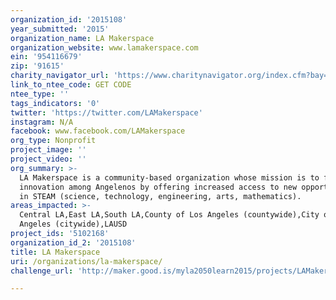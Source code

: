 ```yaml
---
organization_id: '2015108'
year_submitted: '2015'
organization_name: LA Makerspace
organization_website: www.lamakerspace.com
ein: '954116679'
zip: '91615'
charity_navigator_url: 'https://www.charitynavigator.org/index.cfm?bay=search.profile&ein=954116679'
link_to_ntee_code: GET CODE
ntee_type: ''
tags_indicators: '0'
twitter: 'https://twitter.com/LAMakerspace'
instagram: N/A
facebook: www.facebook.com/LAMakerspace
org_type: Nonprofit
project_image: ''
project_video: ''
org_summary: >-
  LA Makerspace is a community-based organization whose mission is to foster
  innovation among Angelenos by offering increased access to new opportunities
  in STEAM (science, technology, engineering, arts, mathematics).
areas_impacted: >-
  Central LA,East LA,South LA,County of Los Angeles (countywide),City of Los
  Angeles (citywide),LAUSD
project_ids: '5102168'
organization_id_2: '2015108'
title: LA Makerspace
uri: /organizations/la-makerspace/
challenge_url: 'http://maker.good.is/myla2050learn2015/projects/LAMakerspace.html'

---
```

